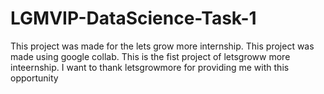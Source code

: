 # LGMVIP-DataScience-Task-1
This project was made for the lets grow more internship.
This project was made using google collab.
This is the fist project of letsgroww more inteernship.
I want to thank letsgrowmore for providing me with this opportunity
